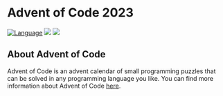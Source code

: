 # Advent of Code 2023

[![Language](https://img.shields.io/badge/Language-Kotlin-purple)](https://kotlinlang.org/)
![](https://img.shields.io/badge/stars%20⭐-47-yellow)
![](https://img.shields.io/badge/days%20completed-23-red)

## About Advent of Code
Advent of Code is an advent calendar of small programming puzzles that can be solved in any programming language you like. You can find more information about Advent of Code [here](https://adventofcode.com/2023/about).
